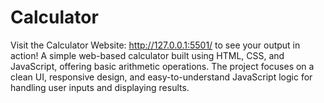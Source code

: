 # Calculator
Visit the Calculator Website: http://127.0.0.1:5501/ to see your output in action!
A simple web-based calculator built using HTML, CSS, and JavaScript, offering basic arithmetic operations. The project focuses on a clean UI, responsive design, and easy-to-understand JavaScript logic for handling user inputs and displaying results.

